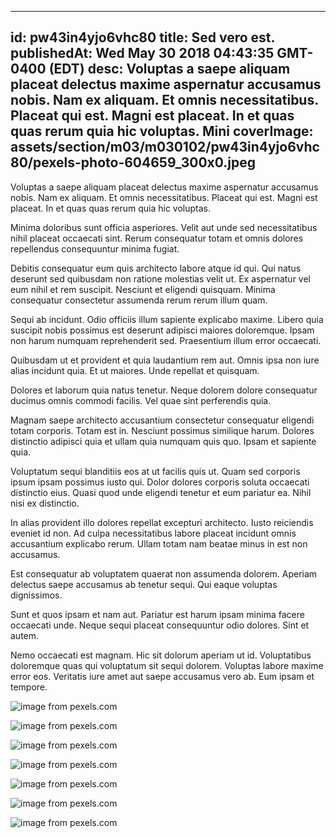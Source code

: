 
---
id: pw43in4yjo6vhc80
title: Sed vero est.
publishedAt: Wed May 30 2018 04:43:35 GMT-0400 (EDT)
desc: Voluptas a saepe aliquam placeat delectus maxime aspernatur accusamus nobis. Nam ex aliquam. Et omnis necessitatibus. Placeat qui est. Magni est placeat. In et quas quas rerum quia hic voluptas. Mini
coverImage: assets/section/m03/m030102/pw43in4yjo6vhc80/pexels-photo-604659_300x0.jpeg
---




Voluptas a saepe aliquam placeat delectus maxime aspernatur accusamus nobis. Nam ex aliquam. Et omnis necessitatibus. Placeat qui est. Magni est placeat. In et quas quas rerum quia hic voluptas.
 Minima doloribus sunt officia asperiores. Velit aut unde sed necessitatibus nihil placeat occaecati sint. Rerum consequatur totam et omnis dolores repellendus consequuntur minima fugiat.
 Debitis consequatur eum quis architecto labore atque id qui. Qui natus deserunt sed quibusdam non ratione molestias velit ut. Ex aspernatur vel eum nihil et rem suscipit. Nesciunt et eligendi quisquam. Minima consequatur consectetur assumenda rerum rerum illum quam.


Sequi ab incidunt. Odio officiis illum sapiente explicabo maxime. Libero quia suscipit nobis possimus est deserunt adipisci maiores doloremque. Ipsam non harum numquam reprehenderit sed. Praesentium illum error occaecati.
 Quibusdam ut et provident et quia laudantium rem aut. Omnis ipsa non iure alias incidunt quia. Et ut maiores. Unde repellat et quisquam.
 Dolores et laborum quia natus tenetur. Neque dolorem dolore consequatur ducimus omnis commodi facilis. Vel quae sint perferendis quia.


Magnam saepe architecto accusantium consectetur consequatur eligendi totam corporis. Totam est in. Nesciunt possimus similique harum. Dolores distinctio adipisci quia et ullam quia numquam quis quo. Ipsam et sapiente quia.
 Voluptatum sequi blanditiis eos at ut facilis quis ut. Quam sed corporis ipsum ipsam possimus iusto qui. Dolor dolores corporis soluta occaecati distinctio eius. Quasi quod unde eligendi tenetur et eum pariatur ea. Nihil nisi ex distinctio.
 In alias provident illo dolores repellat excepturi architecto. Iusto reiciendis eveniet id non. Ad culpa necessitatibus labore placeat incidunt omnis accusantium explicabo rerum. Ullam totam nam beatae minus in est non accusamus.


Est consequatur ab voluptatem quaerat non assumenda dolorem. Aperiam delectus saepe accusamus ab tenetur sequi. Qui eaque voluptas dignissimos.
 Sunt et quos ipsam et nam aut. Pariatur est harum ipsam minima facere occaecati unde. Neque sequi placeat consequuntur odio dolores. Sint et autem.
 Nemo occaecati est magnam. Hic sit dolorum aperiam ut id. Voluptatibus doloremque quas qui voluptatum sit sequi dolorem. Voluptas labore maxime error eos. Veritatis iure amet aut saepe accusamus vero ab. Eum ipsam et tempore.



![image from pexels.com](assets/section/m03/m030102/pw43in4yjo6vhc80/pexels-photo-604659.jpeg)

![image from pexels.com](assets/section/m03/m030102/pw43in4yjo6vhc80/pexels-photo-350350.jpeg)

![image from pexels.com](assets/section/m03/m030102/pw43in4yjo6vhc80/pexels-photo-1246957.jpeg)

![image from pexels.com](assets/section/m03/m030102/pw43in4yjo6vhc80/pexels-photo-341520.jpeg)

![image from pexels.com](assets/section/m03/m030102/pw43in4yjo6vhc80/pexels-photo-1141436.jpeg)

![image from pexels.com](assets/section/m03/m030102/pw43in4yjo6vhc80/pexels-photo-1448365.jpeg)

![image from pexels.com](assets/section/m03/m030102/pw43in4yjo6vhc80/pexels-photo-921131.jpeg)



